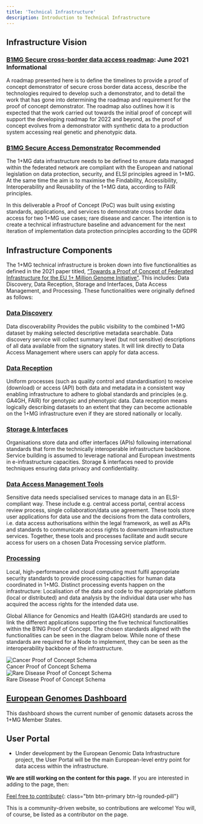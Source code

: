 ```yaml
---
title: 'Technical Infrastructure'
description: Introduction to Technical Infrastructure
---
```



## Infrastructure Vision

### [B1MG Secure cross-border data access roadmap](https://zenodo.org/record/5018526#.YXGlNNbMKdY): June 2021 <span class="badge badge-primary">Informational<i class="fa-sharp fa-solid fa-circle-info"></i></span>

A  roadmap presented here is to define the timelines to provide a proof of concept demonstrator of secure cross border data access, describe the technologies required to develop such a demonstrator, and to detail the work that has gone into determining the roadmap and requirement for the proof of concept demonstrator. The roadmap also outlines how it is expected that the work carried out towards the initial proof of concept will support the developing roadmap for 2022 and beyond, as the proof of concept evolves from a demonstrator with synthetic data to a production system accessing real genetic and phenotypic data.

### [B1MG Secure Access Demonstrator](https://zenodo.org/record/7590822) <span class="badge badge-dark">Recommended<i class="fa-solid fa-thumbs-up"></i></span>

The 1+MG data infrastructure needs to be defined to ensure data managed within the federated network are compliant with the European and national legislation on data protection, security, and ELSI principles agreed in 1+MG. At the same time the aim is to maximise the Findability, Accessibility, Interoperability and Reusability of the 1+MG data, according to FAIR principles. 

In this deliverable a Proof of Concept (PoC) was built using existing standards, applications, and services to demonstrate cross border data access for two 1+MG use cases; rare disease and cancer. The intention is to create a technical infrastructure baseline and advancement for the next iteration of implementation data protection principles according to the GDPR

## Infrastructure Components

The 1+MG technical infrastructure is broken down into five functionalities as defined in the 2021 paper titled, [“Towards a Proof of Concept of Federated Infrastructure for the EU 1+ Million Genome Initiative”](https://zenodo.org/record/6089583).  This includes: Data Discovery, Data Reception, Storage and Interfaces, Data Access Management, and Processing.  These functionalities were originally defined as follows:

### <a href="{{'/data-discovery' | relative_url}}">Data Discovery</a>
Data discoverability Provides the public visibility to the combined 1+MG dataset by making selected descriptive metadata searchable. Data discovery service will collect summary level (but not sensitive) descriptions of all data available from the signatory states. It will link directly to Data Access Management where users can apply for data access.

### <a href="{{'/data-reception' | relative_url}}">Data Reception</a>
Uniform processes (such as quality control and standardisation) to receive (download) or access (API) both data and metadata in a consistent way enabling infrastructure to adhere to global standards and principles (e.g. GA4GH, FAIR) for genotypic and phenotypic data. Data reception means logically describing datasets to an extent that they can become actionable on the 1+MG infrastructure even if they are stored nationally or locally. 

### <a href="{{'/storage-and-interfaces' | relative_url}}">Storage & Interfaces</a>
Organisations store data and offer interfaces (APIs) following international standards that form the technically interoperable infrastructure backbone. Service building is assumed to leverage national and European investments in e-infrastructure capacities. Storage & interfaces need to provide techniques ensuring data privacy and confidentiality.

### <a href="{{'/access-management' | relative_url}}">Data Access Management Tools</a>
Sensitive data needs specialised services to manage data in an ELSI-compliant way. These include e.g. central access portal, central access review process, single collaboration/data use agreement. These tools store user applications for data use and the decisions from the data controllers, i.e. data access authorisations within the legal framework, as well as APIs and standards to communicate access rights to downstream infrastructure services. Together, these tools and processes facilitate and audit secure access for users on a chosen Data Processing service platform.

### <a href="{{'/data-processing' | relative_url}}">Processing</a>
Local, high-performance and cloud computing must fulfil appropriate security standards to provide processing capacities for human data coordinated in 1+MG. Distinct processing events happen on the infrastructure: Localisation of the data and code to the appropriate platform (local or distributed) and data analysis by the individual data user who has acquired the access rights for the intended data use. 


Global Alliance for Genomics and Health (GA4GH) standards are used to link the different applications supporting the five technical functionalities within the B1NG Proof of Concept.  The chosen standards aligned with the functionalities can be seen in the diagram below.  While none of these standards are required for a Node to implement, they can be seen as the interoperability backbone of the infrastructure.

<img src="{{ 'assets/img/data-infrastructure.png' | relative_url }}" class="m-2" style="max-width: 100%; max-height: 100%; vertical-align: middle" alt="Cancer Proof of Concept Schema" />

<figcaption class="text-center">Cancer Proof of Concept Schema</figcaption>

<img src="{{ 'assets/img/technical-infrastructure-figure2.png' | relative_url }}" class="m-2" style="max-width: 100%; max-height: 100%; vertical-align: middle" alt="Rare Disease Proof of Concept Schema" />

<figcaption class="text-center">Rare Disease Proof of Concept Schema</figcaption>

## [European Genomes Dashboard](https://dashboard.onemilliongenomes.eu/)
This dashboard shows the current number of genomic datasets across the 1+MG Member States.

## User Portal
* Under development by the European Genomic Data Infrastructure project, the User Portal will be the main European-level entry point for data access within the infrastructure.



**We are still working on the content for this page.** If you are interested in adding to the page, then:

[Feel free to contribute](how_to_contribute){: class="btn btn-primary btn-lg rounded-pill"}

This is a community-driven website, so contributions are welcome! You will, of course, be listed as a contributor on the page.



